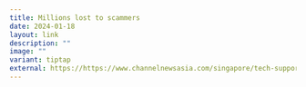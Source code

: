 ```yaml
---
title: Millions lost to scammers
date: 2024-01-18
layout: link
description: ""
image: ""
variant: tiptap
external: https://https://www.channelnewsasia.com/singapore/tech-support-scam-victims-lose-7-million-police-csa-2648661
---
```


